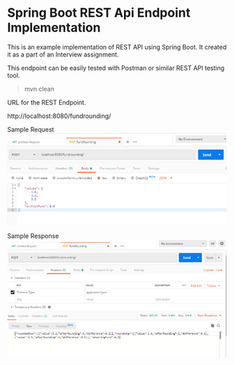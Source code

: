 # Spring Boot REST Api Endpoint Implementation 
This is an example implementation of REST API using Spring Boot. It created it as a part of an Interview assignment.

This endpoint can be easily tested with Postman or similar REST API testing tool.

> mvn clean

URL for the REST Endpoint.

http://localhost:8080/fundrounding/

Sample Request
![Request](/image1.png)

Sample Response
![Response](/image2.png)
